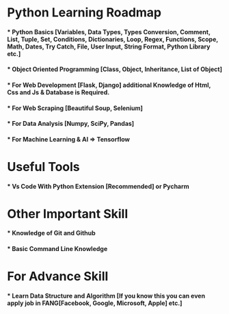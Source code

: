 # Python Learning Roadmap
#### * Python Basics [Variables, Data Types, Types Conversion, Comment, List, Tuple, Set, Conditions, Dictionaries, Loop, Regex, Functions, Scope, Math, Dates, Try Catch, File, User Input, String Format, Python Library etc.]
#### * Object Oriented Programming [Class, Object, Inheritance, List of Object]
#### * For Web Development [Flask, Django] additional Knowledge of Html, Css and Js & Database is Required.
#### * For Web Scraping [Beautiful Soup, Selenium]
#### * For Data Analysis [Numpy, SciPy, Pandas]
#### * For Machine Learning & AI => Tensorflow

# Useful Tools
#### * Vs Code With Python Extension [Recommended] or Pycharm

# Other Important Skill
#### * Knowledge of Git and Github
#### * Basic Command Line Knowledge


# For Advance Skill 
#### * Learn Data Structure and Algorithm [If you know this you can even apply job in FANG[Facebook, Google, Microsoft, Apple] etc.]


